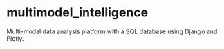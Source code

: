 # multimodel_intelligence
Multi-modal data analysis platform with a SQL database using Django and Plotly. 
